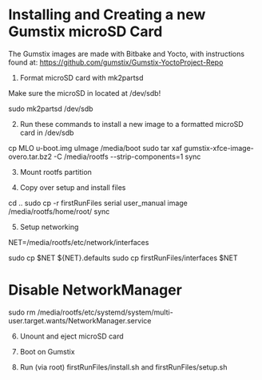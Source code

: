 Installing and Creating a new Gumstix microSD Card
========

The Gumstix images are made with Bitbake and Yocto, with instructions found at: https://github.com/gumstix/Gumstix-YoctoProject-Repo

1. Format microSD card with mk2partsd

Make sure the microSD in located at /dev/sdb!

sudo mk2partsd /dev/sdb 

2. Run these commands to install a new image to a formatted microSD card in /dev/sdb

cp MLO u-boot.img uImage /media/boot
sudo tar xaf gumstix-xfce-image-overo.tar.bz2 -C /media/rootfs --strip-components=1
sync

3. Mount rootfs partition

4. Copy over setup and install files

cd ..
sudo cp -r firstRunFiles serial user_manual image /media/rootfs/home/root/
sync

5. Setup networking

NET=/media/rootfs/etc/network/interfaces

sudo cp $NET ${NET}.defaults
sudo cp firstRunFiles/interfaces $NET

# Disable NetworkManager
sudo rm /media/rootfs/etc/systemd/system/multi-user.target.wants/NetworkManager.service

6. Unount and eject microSD card

7. Boot on Gumstix

8. Run (via root) firstRunFiles/install.sh and firstRunFiles/setup.sh
